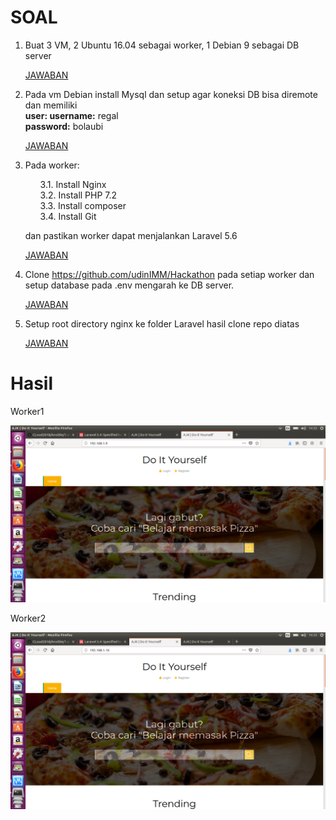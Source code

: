 # SOAL
1. Buat 3 VM, 2 Ubuntu 16.04 sebagai worker, 1 Debian 9 sebagai DB server

   [JAWABAN](https://github.com/rahajengdwi/CLoud2018/tree/master/Ansible/1)

2. Pada vm Debian install Mysql dan setup agar koneksi DB bisa diremote dan memiliki<br/> 
   <b>user: username:</b> regal<br/> 
   <b>password:</b> bolaubi
   
   [JAWABAN](https://github.com/rahajengdwi/CLoud2018/tree/master/Ansible/2)

3. Pada worker: <ol>3.1. Install Nginx<br/>
      3.2. Install PHP 7.2<br/>
      3.3. Install composer<br/>
      3.4. Install Git
    </ol>dan pastikan worker dapat menjalankan Laravel 5.6
    
    [JAWABAN](https://github.com/rahajengdwi/CLoud2018/tree/master/Ansible/3)
    
4. Clone https://github.com/udinIMM/Hackathon pada setiap worker dan setup database pada .env mengarah ke DB server.

   [JAWABAN](https://github.com/rahajengdwi/CLoud2018/tree/master/Ansible/4)
   
5. Setup root directory nginx ke folder Laravel hasil clone repo diatas

   [JAWABAN](https://github.com/rahajengdwi/CLoud2018/tree/master/Ansible/5)
   
# Hasil

  Worker1
  
  <img src="https://github.com/rahajengdwi/CLoud2018/blob/master/Ansible/img/Screenshot%20from%202018-05-10%2014-35-10.png">

  Worker2
  
  <img src="https://github.com/rahajengdwi/CLoud2018/blob/master/Ansible/img/Screenshot%20from%202018-05-10%2014-35-04.png">
